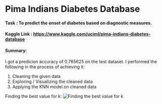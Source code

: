 # Pima Indians Diabetes Database

#### Task : To predict the onset of diabetes based on diagnostic measures.
#### Kaggle Link : https://www.kaggle.com/uciml/pima-indians-diabetes-database

#### Summary:
I got a predicion accuracy of 0.765625 on the test dataset. I performed the following in the process of achieving it:
1. Cleaning the given data
2. Exploring / Visualizing the cleaned data 
3. Applying the KNN model on cleaned data


Finding the best value for k:
![Finding the best value for k](https://github.com/abhi094/Kaggle-Competitions/blob/master/Pima%20Indians%20Diabetes%20Database/Annotation_2020-03-25%20211219.png?raw=true "Finding the best value for k")
